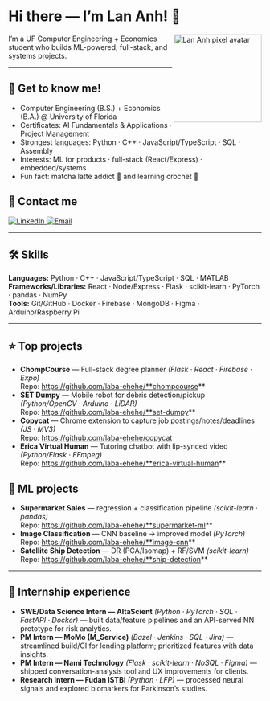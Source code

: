 <!-- Profile README for Lan Anh Do -->
<h1>Hi there — I’m Lan Anh! 👋</h1>

<!-- Right-side avatar (optional: add assets/pixel-lan-anh.png) -->
<img align="right" src="pixel-lan-anh.png" width="175" alt="Lan Anh pixel avatar" />

I’m a UF Computer Engineering + Economics student who builds ML-powered, full-stack, and systems projects.

---

## 🌸  Get to know me!
- Computer Engineering (B.S.) + Economics (B.A.) @ University of Florida  
- Certificates: AI Fundamentals & Applications · Project Management  
- Strongest languages: Python · C++ · JavaScript/TypeScript · SQL · Assembly
- Interests: ML for products · full-stack (React/Express) · embedded/systems  
- Fun fact: matcha latte addict 🧋 and learning crochet 🧶

## 🌸  Contact me
<a href="https://www.linkedin.com/in/lananhnguyendo/">
  <img src="https://img.shields.io/badge/LINKED%20IN-0A66C2?logo=linkedin&logoColor=white" alt="LinkedIn" />
</a>
<a href="mailto:lananhdo2905@gmail.com">
  <img src="https://img.shields.io/badge/EMAIL-EA4335?logo=gmail&logoColor=white" alt="Email" />
</a>

---

## 🛠️ Skills
**Languages:** Python · C++ · JavaScript/TypeScript · SQL · MATLAB  
**Frameworks/Libraries:** React · Node/Express · Flask · scikit-learn · PyTorch · pandas · NumPy  
**Tools:** Git/GitHub · Docker · Firebase · MongoDB · Figma · Arduino/Raspberry Pi

---

## ⭐ Top projects
- **ChompCourse** — Full-stack degree planner *(Flask · React · Firebase · Expo)*  
  Repo: https://github.com/laba-ehehe/**chompcourse**  <!-- replace with exact slug if different -->
- **SET Dumpy** — Mobile robot for debris detection/pickup *(Python/OpenCV · Arduino · LiDAR)*  
  Repo: https://github.com/laba-ehehe/**set-dumpy**
- **Copycat** — Chrome extension to capture job postings/notes/deadlines *(JS · MV3)*  
  Repo: https://github.com/laba-ehehe/copycat
- **Erica Virtual Human** — Tutoring chatbot with lip-synced video *(Python/Flask · FFmpeg)*  
  Repo: https://github.com/laba-ehehe/**erica-virtual-human**

## 🧠 ML projects
- **Supermarket Sales** — regression + classification pipeline *(scikit-learn · pandas)*  
  Repo: https://github.com/laba-ehehe/**supermarket-ml**
- **Image Classification** — CNN baseline → improved model *(PyTorch)*  
  Repo: https://github.com/laba-ehehe/**image-cnn**
- **Satellite Ship Detection** — DR (PCA/Isomap) + RF/SVM *(scikit-learn)*  
  Repo: https://github.com/laba-ehehe/**ship-detection**

---

## 💼 Internship experience
- **SWE/Data Science Intern — AltaScient** *(Python · PyTorch · SQL · FastAPI · Docker)* — built data/feature pipelines and an API-served NN prototype for risk analytics.  
- **PM Intern — MoMo (M_Service)** *(Bazel · Jenkins · SQL · Jira)* — streamlined build/CI for lending platform; prioritized features with data insights.  
- **PM Intern — Nami Technology** *(Flask · scikit-learn · NoSQL · Figma)* — shipped conversation-analysis tool and UX improvements for clients.  
- **Research Intern — Fudan ISTBI** *(Python · LFP)* — processed neural signals and explored biomarkers for Parkinson’s studies.
